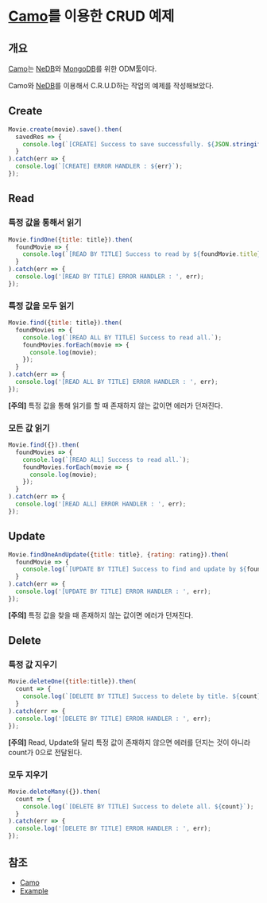 # [Camo](https://github.com/scottwrobinson/camo)를 이용한 CRUD 예제

## 개요

[Camo](https://github.com/scottwrobinson/camo)는 [NeDB](https://github.com/louischatriot/nedb)와 [MongoDB](https://www.mongodb.com/)를 위한 ODM툴이다.

Camo와 [NeDB](https://github.com/louischatriot/nedb)를 이용해서 C.R.U.D하는 작업의 예제를 작성해보았다.

## Create

```javascript
Movie.create(movie).save().then(
  savedRes => {
    console.log(`[CREATE] Success to save successfully. ${JSON.stringify(savedRes)}`);
  }
).catch(err => {
  console.log(`[CREATE] ERROR HANDLER : ${err}`);
});
```

## Read

### 특정 값을 통해서 읽기

```javascript
Movie.findOne({title: title}).then(
  foundMovie => {
    console.log(`[READ BY TITLE] Success to read by ${foundMovie.title}. ${JSON.stringify(foundMovie)}`);
  }
).catch(err => {
  console.log('[READ BY TITLE] ERROR HANDLER : ', err);
});
```

### 특정 값을 모두 읽기

```javascript
Movie.find({title: title}).then(
  foundMovies => {
    console.log(`[READ ALL BY TITLE] Success to read all.`);
    foundMovies.forEach(movie => {
      console.log(movie);
    });
  }
).catch(err => {
  console.log('[READ ALL BY TITLE] ERROR HANDLER : ', err);
});
```

**[주의]**
특정 값을 통해 읽기를 할 때 존재하지 않는 값이면 에러가 던져진다.


### 모든 값 읽기

```javascript
Movie.find({}).then(
  foundMovies => {
    console.log(`[READ ALL] Success to read all.`);
    foundMovies.forEach(movie => {
      console.log(movie);
    });
  }
).catch(err => {
  console.log('[READ ALL] ERROR HANDLER : ', err);
});
```

## Update

```javascript
Movie.findOneAndUpdate({title: title}, {rating: rating}).then(
  foundMovie => {
    console.log(`[UPDATE BY TITLE] Success to find and update by ${foundMovie.title}. ${JSON.stringify(foundMovie)}`);
  }
).catch(err => {
  console.log('[UPDATE BY TITLE] ERROR HANDLER : ', err);
});
```

**[주의]**
특정 값을 찾을 때 존재하지 않는 값이면 에러가 던져진다.

## Delete

### 특정 값 지우기

```javascript
Movie.deleteOne({title:title}).then(
  count => {
    console.log(`[DELETE BY TITLE] Success to delete by title. ${count}`);
  }
).catch(err => {
  console.log('[DELETE BY TITLE] ERROR HANDLER : ', err);
});
```
**[주의]**
Read, Update와 달리 특정 값이 존재하지 않으면 에러를 던지는 것이 아니라 count가 0으로 전달된다.

### 모두 지우기

```javascript
Movie.deleteMany({}).then(
  count => {
    console.log(`[DELETE BY TITLE] Success to delete all. ${count}`);
  }
).catch(err => {
  console.log('[DELETE BY TITLE] ERROR HANDLER : ', err);
});
```

## 참조

* [Camo](https://github.com/scottwrobinson/camo)
* [Example](./src/main)
